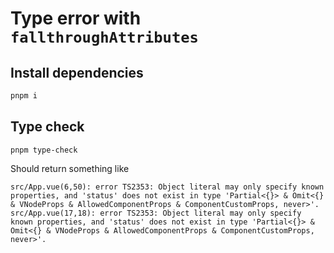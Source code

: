 # Type error with `fallthroughAttributes`

## Install dependencies

```bash
pnpm i
```

## Type check

```
pnpm type-check
```

Should return something like

```
src/App.vue(6,50): error TS2353: Object literal may only specify known properties, and 'status' does not exist in type 'Partial<{}> & Omit<{} & VNodeProps & AllowedComponentProps & ComponentCustomProps, never>'.
src/App.vue(17,18): error TS2353: Object literal may only specify known properties, and 'status' does not exist in type 'Partial<{}> & Omit<{} & VNodeProps & AllowedComponentProps & ComponentCustomProps, never>'.
```
